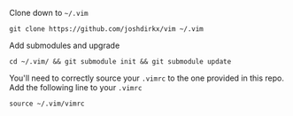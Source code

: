 Clone down to `~/.vim`

```clone
git clone https://github.com/joshdirkx/vim ~/.vim
```

Add submodules and upgrade

```clone
cd ~/.vim/ && git submodule init && git submodule update
```

You'll need to correctly source your `.vimrc` to the one provided in this repo. Add the following line to your `.vimrc`

```console
source ~/.vim/vimrc
```
